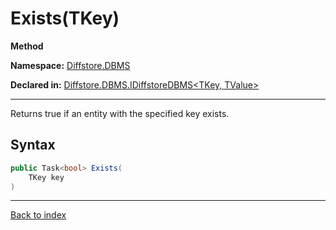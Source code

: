 # Exists(TKey)

**Method**

**Namespace:** [Diffstore.DBMS](Diffstore.DBMS.md)

**Declared in:** [Diffstore.DBMS.IDiffstoreDBMS<TKey, TValue>](Diffstore.DBMS.IDiffstoreDBMS{TKey,TValue}.md)

------



Returns true if an entity with the specified key exists.


## Syntax

```csharp
public Task<bool> Exists(
	TKey key
)
```

------

[Back to index](index.md)